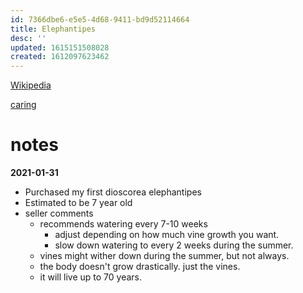 ```yaml
---
id: 7366dbe6-e5e5-4d68-9411-bd9d52114664
title: Elephantipes
desc: ''
updated: 1615151508028
created: 1612097623462
---
```



[Wikipedia](https://en.wikipedia.org/wiki/Dioscorea_elephantipes)

[caring](https://gardenbeast.com/dioscorea-elephantipes-guide/)

# notes

**2021-01-31**

- Purchased my first dioscorea elephantipes
- Estimated to be 7 year old
- seller comments
    - recommends watering every 7-10 weeks
        - adjust depending on how much vine growth you want.
        - slow down watering to every 2 weeks during the summer.
    - vines might wither down during the summer, but not always.
    - the body doesn't grow drastically. just the vines.
    - it will live up to 70 years.
